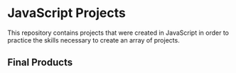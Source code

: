 # JavaScript Projects

This repository contains projects that were created in JavaScript in order to practice the skills necessary to create an array of projects.

## Final Products
